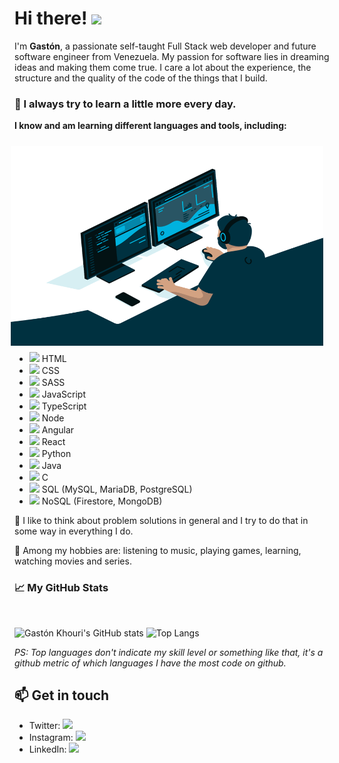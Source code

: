 # Hi there! <img src="https://media.giphy.com/media/hvRJCLFzcasrR4ia7z/giphy.gif" width="25px">

I'm **Gastón**, a passionate self-taught Full Stack web developer and future software engineer from Venezuela. My passion for software lies in dreaming ideas and making them come true. I care a lot about the experience, the structure and the quality of the code of the things that I build.

### 📌 I always try to learn a little more every day.

**I know and am learning different languages ​​and tools, including:**

<img align="right" style="margin: 10px" alt="GIF" src="https://raw.githubusercontent.com/gastonkhouri/gastonkhouri/main/.github/images/code.gif" width="500" height="320" />

- <img height="18" src="https://img.icons8.com/color/48/000000/html-5--v1.png"/> HTML
- <img height="18" src="https://img.icons8.com/color/48/000000/css3.png"/> CSS
- <img height="18" src="https://img.icons8.com/color/48/000000/sass.png"/> SASS
- <img height="18" src="https://img.icons8.com/color/48/000000/javascript.png"/> JavaScript
- <img height="18" src="https://img.icons8.com/color/48/000000/typescript.png"/> TypeScript
- <img height="18" src="https://img.icons8.com/color/48/000000/nodejs.png"/> Node
- <img height="18" src="https://img.icons8.com/color/48/000000/angularjs.png"/> Angular
- <img height="18" src="https://img.icons8.com/officel/48/000000/react.png"/> React
- <img height="18" src="https://img.icons8.com/color/48/000000/python.png"/> Python
- <img height="18" src="https://img.icons8.com/color/48/000000/java-coffee-cup-logo.png"/> Java
- <img height="18" src="https://img.icons8.com/color/48/000000/c-programming.png"/> C
- <img height="18" src="https://img.icons8.com/color/48/000000/postgreesql.png"/> SQL (MySQL, MariaDB, PostgreSQL)
- <img height="18" src="https://img.icons8.com/color/48/000000/firebase.png"/> NoSQL (Firestore, MongoDB)
 
📝 I like to think about problem solutions in general and I try to do that in some way in everything I do.

💬 Among my hobbies are: listening to music, playing games, learning, watching movies and series.

### 📈 My GitHub Stats
<br/>

![Gastón Khouri's GitHub stats](https://github-readme-stats.vercel.app/api?username=gastonkhouri&hide=contribs,prs&theme=dark&show_icons=true) ![Top Langs](https://github-readme-stats.vercel.app/api/top-langs/?username=gastonkhouri&layout=compact&theme=dark)

*PS: Top languages ​​don't indicate my skill level or something like that, it's a github metric of which languages ​​I have the most code on github.*


## 📫 Get in touch
* Twitter: <a href="https://twitter.com/khourigaston"><img width="18px" src="https://img.icons8.com/fluent/48/000000/twitter.png"/></a>
* Instagram: <a href="https://instagram.com/gastonkhouri"><img width="18px" src="https://img.icons8.com/fluent/48/000000/instagram-new.png"/></a>
* LinkedIn: <a href="https://linkedin.com/in/gastonkhouri"><img width="18px" src="https://img.icons8.com/fluent/48/000000/linkedin.png"/></a>

